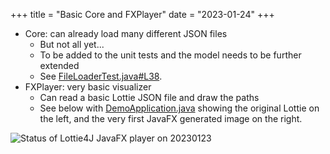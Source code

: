 +++
title = "Basic Core and FXPlayer"
date = "2023-01-24"
+++

* Core: can already load many different JSON files
  * But not all yet...
  * To be added to the unit tests and the model needs to be further extended
  * See [FileLoaderTest.java#L38](https://github.com/lottie4j/lottie4j/blob/main/core/src/test/java/com/lottie4j/core/handler/FileLoaderTest.java#L38).
* FXPlayer: very basic visualizer
  * Can read a basic Lottie JSON file and draw the paths
  * See below with [DemoApplication.java](https://github.com/lottie4j/lottie4j/blob/main/fxdemo/src/main/java/com/lottie4j/fxdemo/DemoApplication.java) showing the original Lottie on the left, and the very first JavaFX generated image on the right.

![Status of Lottie4J JavaFX player on 20230123](/img/20230124_fxplayer_status.png)